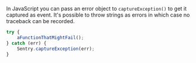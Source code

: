 In JavaScript you can pass an error object to `captureException()` to get it captured
as event.  It's possible to throw strings as errors in which case no traceback
can be recorded.

```javascript
try {
    aFunctionThatMightFail();
} catch (err) {
    Sentry.captureException(err);
}
```
